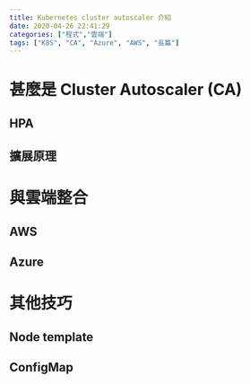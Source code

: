 ```yaml
---
title: Kubernetes cluster autoscaler 介紹
date: 2020-04-26 22:41:29
categories: ["程式","雲端"] 
tags: ["K8S", "CA", "Azure", "AWS", "長篇"]
---
```

# 甚麼是 Cluster Autoscaler (CA)

## HPA

## 擴展原理

# 與雲端整合

## AWS

## Azure

# 其他技巧
## Node template

## ConfigMap